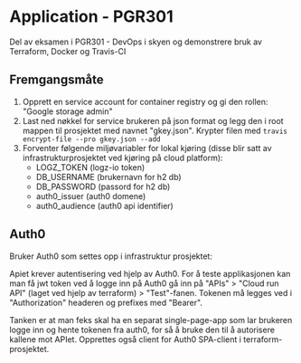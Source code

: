 # Application - PGR301

Del av eksamen i PGR301 - DevOps i skyen og demonstrere bruk av Terraform, Docker og Travis-CI

## Fremgangsmåte

1. Opprett en service account for container registry og gi den rollen: "Google storage admin"
2. Last ned nøkkel for service brukeren på json format og legg den i root mappen til prosjektet med navnet "gkey.json". Krypter filen med `travis encrypt-file --pro gkey.json --add`
3. Forventer følgende miljøvariabler for lokal kjøring (disse blir satt av infrastrukturprosjektet ved kjøring på cloud platform):
    - LOGZ_TOKEN (logz-io token)
    - DB_USERNAME (brukernavn for h2 db)
    - DB_PASSWORD (passord for h2 db)
    - auth0_issuer (auth0 domene)
    - auth0_audience (auth0 api identifier)

## Auth0

Bruker Auth0 som settes opp i infrastruktur prosjektet:


Apiet krever autentisering ved hjelp av Auth0. For å teste applikasjonen kan man få jwt token ved å logge inn på Auth0 gå inn på "APIs" > "Cloud run API" (laget ved hjelp av terraform) > "Test"-fanen. Tokenen må legges ved i "Authorization" headeren og prefixes med "Bearer".

Tanken er at man feks skal ha en separat single-page-app som lar brukeren logge inn og hente tokenen fra auth0, for så å bruke den til å autorisere kallene mot APIet. Opprettes også client for Auth0 SPA-client i terraform-prosjektet.